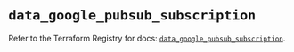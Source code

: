 # `data_google_pubsub_subscription`

Refer to the Terraform Registry for docs: [`data_google_pubsub_subscription`](https://registry.terraform.io/providers/hashicorp/google/6.26.0/docs/data-sources/pubsub_subscription).
